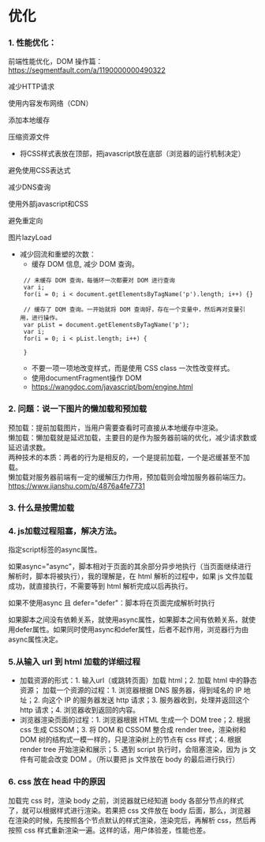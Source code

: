 # 优化    

### 1. 性能优化：     

前端性能优化，DOM 操作篇：https://segmentfault.com/a/1190000000490322  

减少HTTP请求    
 
使用内容发布网络（CDN）

添加本地缓存

压缩资源文件

- 将CSS样式表放在顶部，把javascript放在底部（浏览器的运行机制决定）

避免使用CSS表达式

减少DNS查询  

使用外部javascript和CSS

避免重定向

图片lazyLoad 

- 减少回流和重塑的次数：
    - 缓存 DOM 信息, 减少 DOM 查询。
    ```
     // 未缓存 DOM 查询，每循环一次都要对 DOM 进行查询
     var i;
     for(i = 0; i < document.getElementsByTagName('p').length; i++) {}
     
     // 缓存了 DOM 查询。一开始就将 DOM 查询好，存在一个变量中，然后再对变量引用，进行操作。
     var pList = document.getElementsByTagName('p');
     var i;
     for(i = 0; i < pList.length; i++) {
     
     }   
    ```
    - 不要一项一项地改变样式，而是使用 CSS class 一次性改变样式。
    - 使用documentFragment操作 DOM
    - https://wangdoc.com/javascript/bom/engine.html

### 2. 问题：说一下图片的懒加载和预加载    

预加载：提前加载图片，当用户需要查看时可直接从本地缓存中渲染。   
 懒加载：懒加载就是延迟加载，主要目的是作为服务器前端的优化，减少请求数或延迟请求数。    
 两种技术的本质：两者的行为是相反的，一个是提前加载，一个是迟缓甚至不加载。  
 懒加载对服务器前端有一定的缓解压力作用，预加载则会增加服务器前端压力。
https://www.jianshu.com/p/4876a4fe7731     

### 3. 什么是按需加载    

### 4.  js加载过程阻塞，解决方法。     

 指定script标签的async属性。

如果async="async"，脚本相对于页面的其余部分异步地执行（当页面继续进行解析时，脚本将被执行），我的理解是，在 html 解析的过程中，如果 js 文件加载成功，就直接执行，不需要等到 html 解析完成以后再执行。

如果不使用async 且 defer="defer"：脚本将在页面完成解析时执行   

如果脚本之间没有依赖关系，就使用async属性，如果脚本之间有依赖关系，就使用defer属性。如果同时使用async和defer属性，后者不起作用，浏览器行为由async属性决定。   

### 5.从输入 url 到 html 加载的详细过程   

- 加载资源的形式：1. 输入url（或跳转页面）加载 html；2. 加载 html 中的静态资源；
  加载一个资源的过程：1. 浏览器根据 DNS 服务器，得到域名的 IP 地址；2. 向这个  IP 的服务器发送 http 请求；3. 服务器收到，处理并返回这个 http 请求；4. 浏览器收到返回的内容。
- 浏览器渲染页面的过程：1. 浏览器根据 HTML 生成一个 DOM tree；2. 根据 css 生成 CSSOM；3. 将 DOM 和 CSSOM 整合成 render tree，渲染树和 DOM 树的结构式一模一样的，只是渲染树上的节点有 css 样式；4. 根据 render tree 开始渲染和展示；5. 遇到 script 执行时，会阻塞渲染，因为 js 文件有可能会改变 DOM 。（所以要把 js 文件放在 body 的最后进行执行）    

### 6. css 放在 head 中的原因    

加载完 css 时，渲染 body 之前，浏览器就已经知道 body 各部分节点的样式了，就可以根据样式进行渲染。若果把 css 文件放在 body 后面，那么，浏览器在渲染的时候，先按照各个节点默认的样式渲染，渲染完后，再解析 css，然后再按照 css 样式重新渲染一遍。这样的话，用户体验差，性能也差。   

